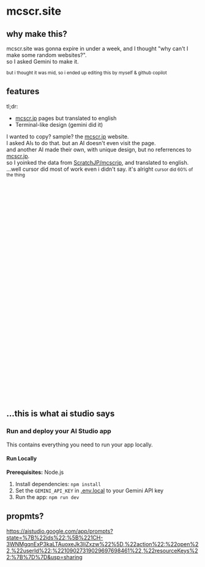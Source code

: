 # mcscr.site

## why make this?
mcscr.site was gonna expire in under a week, and I thought "why can't I make some random websites?".\
so I asked Gemini to make it.

<small>but i thought it was mid, so i ended up editing this by myself & github copilot</small>

## features
tl;dr:
- <a href="https://mcscr.jp">mcscr.jp</a> pages but translated to english
- Terminal-like design (gemini did it)

I wanted to copy? sample? the <a href="https://mcscr.jp">mcscr.jp</a> website.\
I asked AI<small>s</small> to do that. but an AI doesn't even visit the page.\
and another AI made their own, with unique design, but no referrences to <a href="https://mcscr.jp">mcscr.jp</a>.\
so I yoinked the data from <a href="https://github.com/ScratchJP/mcscrjp">ScratchJP/mcscrjp</a>, and translated to english.
...well cursor did most of work even i didn't say. it's alright
<small>cursor did 60% of the thing</small>

\
\
\
\
\
\
\
\
\
\
\
\
\
\
\
\
\
\
\
\
\
\
\
\
\
\
\
\
\
\
\
\
&nbsp;

## ...this is what ai studio says
### Run and deploy your AI Studio app

This contains everything you need to run your app locally.

#### Run Locally

**Prerequisites:**  Node.js


1. Install dependencies:
   `npm install`
2. Set the `GEMINI_API_KEY` in [.env.local](.env.local) to your Gemini API key
3. Run the app:
   `npm run dev`


## propmts?
https://aistudio.google.com/app/prompts?state=%7B%22ids%22:%5B%221CH-3WNMgqnExP3kaLTAuoxeJk3liZxzw%22%5D,%22action%22:%22open%22,%22userId%22:%22109027319029697698461%22,%22resourceKeys%22:%7B%7D%7D&usp=sharing